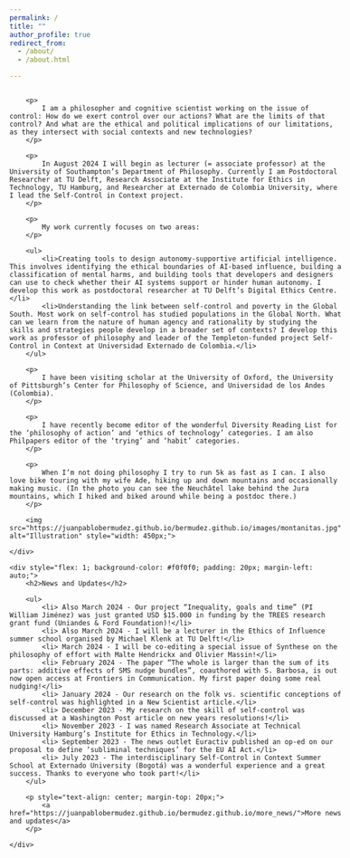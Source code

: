```yaml
---
permalink: /
title: ""
author_profile: true
redirect_from: 
  - /about/
  - /about.html

---
```


<div style="display: flex;">
    <div style="flex: 2; padding-right: 20px;">
                
        <p>
            I am a philosopher and cognitive scientist working on the issue of control: How do we exert control over our actions? What are the limits of that control? And what are the ethical and political implications of our limitations, as they intersect with social contexts and new technologies?
        </p>
        
        <p>
            In August 2024 I will begin as lecturer (= associate professor) at the University of Southampton’s Department of Philosophy. Currently I am Postdoctoral Researcher at TU Delft, Research Associate at the Institute for Ethics in Technology, TU Hamburg, and Researcher at Externado de Colombia University, where I lead the Self-Control in Context project.
        </p>
        
        <p>
            My work currently focuses on two areas:
        </p>
        
        <ul>
            <li>Creating tools to design autonomy-supportive artificial intelligence. This involves identifying the ethical boundaries of AI-based influence, building a classification of mental harms, and building tools that developers and designers can use to check whether their AI systems support or hinder human autonomy. I develop this work as postdoctoral researcher at TU Delft’s Digital Ethics Centre.</li>
            <li>Understanding the link between self-control and poverty in the Global South. Most work on self-control has studied populations in the Global North. What can we learn from the nature of human agency and rationality by studying the skills and strategies people develop in a broader set of contexts? I develop this work as professor of philosophy and leader of the Templeton-funded project Self-Control in Context at Universidad Externado de Colombia.</li>
        </ul>
        
        <p>
            I have been visiting scholar at the University of Oxford, the University of Pittsburgh’s Center for Philosophy of Science, and Universidad de los Andes (Colombia).
        </p>
        
        <p>
            I have recently become editor of the wonderful Diversity Reading List for the ‘philosophy of action’ and ‘ethics of technology’ categories. I am also Philpapers editor of the ‘trying’ and ‘habit’ categories.
        </p>
        
        <p>
            When I’m not doing philosophy I try to run 5k as fast as I can. I also love bike touring with my wife Ade, hiking up and down mountains and occasionally making music. (In the photo you can see the Neuchâtel lake behind the Jura mountains, which I hiked and biked around while being a postdoc there.)
        </p>

        <img src="https://juanpablobermudez.github.io/bermudez.github.io/images/montanitas.jpg" alt="Illustration" style="width: 450px;">
        
    </div>
    
    <div style="flex: 1; background-color: #f0f0f0; padding: 20px; margin-left: auto;">
        <h2>News and Updates</h2>
        
        <ul>
            <li> Also March 2024 - Our project “Inequality, goals and time” (PI William Jiménez) was just granted USD $15.000 in funding by the TREES research grant fund (Uniandes & Ford Foundation)!</li>
            <li> Also March 2024 - I will be a lecturer in the Ethics of Influence summer school organised by Michael Klenk at TU Delft!</li>
            <li> March 2024 - I will be co-editing a special issue of Synthese on the philosophy of effort with Malte Hendrickx and Olivier Massin!</li>
            <li> February 2024 - The paper “The whole is larger than the sum of its parts: additive effects of SMS nudge bundles”, coauthored with S. Barbosa, is out now open access at Frontiers in Communication. My first paper doing some real nudging!</li>
            <li> January 2024 - Our research on the folk vs. scientific conceptions of self-control was highlighted in a New Scientist article.</li>
            <li> December 2023 - My research on the skill of self-control was discussed at a Washington Post article on new years resolutions!</li>
            <li> November 2023 - I was named Research Associate at Technical University Hamburg’s Institute for Ethics in Technology.</li>
            <li> September 2023 - The news outlet Euractiv published an op-ed on our proposal to define ‘subliminal techniques’ for the EU AI Act.</li>
            <li> July 2023 - The interdisciplinary Self-Control in Context Summer School at Externado University (Bogotá) was a wonderful experience and a great success. Thanks to everyone who took part!</li>
        </ul>

        <p style="text-align: center; margin-top: 20px;">
            <a href="https://juanpablobermudez.github.io/bermudez.github.io/more_news/">More news and updates</a>
        </p>
        
    </div>
</div>


    
    
